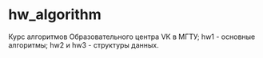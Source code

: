 # hw_algorithm
Курс алгоритмов Образовательного центра VK в МГТУ;
hw1 - основные алгоритмы;
hw2 и hw3 - структуры данных.
